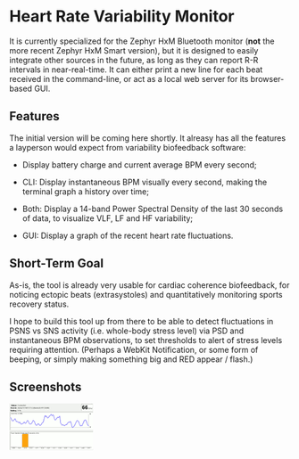 # Heart Rate Variability Monitor #

It is currently specialized for the Zephyr HxM Bluetooth monitor (**not** the more recent Zephyr HxM Smart version), but it is designed to easily integrate other sources in the future, as long as they can report R-R intervals in near-real-time.  It can either print a new line for each beat received in the command-line, or act as a local web server for its browser-based GUI.

## Features ##

The initial version will be coming here shortly.  It alreasy has all the features a layperson would expect from variability biofeedback software:

  * Display battery charge and current average BPM every second;

  * CLI: Display instantaneous BPM visually every second, making the terminal graph a history over time;

  * Both: Display a 14-band Power Spectral Density of the last 30 seconds of data, to visualize VLF, LF and HF variability;

  * GUI: Display a graph of the recent heart rate fluctuations.

## Short-Term Goal ##

As-is, the tool is already very usable for cardiac coherence biofeedback, for noticing ectopic beats (extrasystoles) and quantitatively monitoring sports recovery status.

I hope to build this tool up from there to be able to detect fluctuations in PSNS vs SNS activity (i.e. whole-body stress level) via PSD and instantaneous BPM observations, to set thresholds to alert of stress levels requiring attention.  (Perhaps a WebKit Notification, or some form of beeping, or simply making something big and RED appear / flash.)

## Screenshots ##

[![](hrvmonitor-beta-thumb.png)](hrvmonitor-beta.png)
